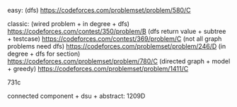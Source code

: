 easy:
(dfs)
 https://codeforces.com/problemset/problem/580/C


classic:
(wired problem + in degree + dfs)
https://codeforces.com/contest/350/problem/B
(dfs return value + subtree + testcase)
https://codeforces.com/contest/369/problem/C
(not all graph problems need dfs)
https://codeforces.com/problemset/problem/246/D
(in degree + dfs for section)
https://codeforces.com/problemset/problem/780/C
(directed graph + model + greedy)
https://codeforces.com/problemset/problem/1411/C

731c

connected component + dsu + abstract:
1209D